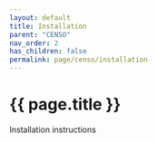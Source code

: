 ```yaml
---
layout: default
title: Installation
parent: "CENSO"
nav_order: 2
has_children: false
permalink: page/censo/installation
---
```


# {{ page.title }}

Installation instructions
